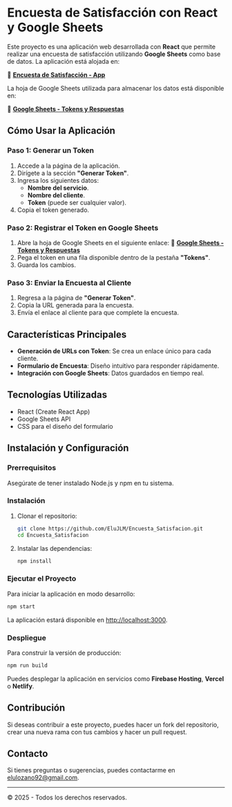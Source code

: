 # Encuesta de Satisfacción con React y Google Sheets

Este proyecto es una aplicación web desarrollada con **React** que permite realizar una encuesta de satisfacción utilizando **Google Sheets** como base de datos. La aplicación está alojada en:

🔗 **[Encuesta de Satisfacción - App](https://en-de-satisfaccion.web.app/)**

La hoja de Google Sheets utilizada para almacenar los datos está disponible en:

📄 **[Google Sheets - Tokens y Respuestas](https://docs.google.com/spreadsheets/d/1xpqeRVU4XHIfs7f92kGHcOAMl2PDoUVF2HvlSP3i7aU/edit?gid=971993185#gid=971993185)**

## **Cómo Usar la Aplicación**

### **Paso 1: Generar un Token**

1. Accede a la página de la aplicación.
2. Dirígete a la sección **"Generar Token"**.
3. Ingresa los siguientes datos:
   - **Nombre del servicio**.
   - **Nombre del cliente**.
   - **Token** (puede ser cualquier valor).
4. Copia el token generado.

### **Paso 2: Registrar el Token en Google Sheets**

1. Abre la hoja de Google Sheets en el siguiente enlace:
   📄 **[Google Sheets - Tokens y Respuestas](https://docs.google.com/spreadsheets/d/1xpqeRVU4XHIfs7f92kGHcOAMl2PDoUVF2HvlSP3i7aU/edit?gid=971993185#gid=971993185)**
2. Pega el token en una fila disponible dentro de la pestaña **"Tokens"**.
3. Guarda los cambios.

### **Paso 3: Enviar la Encuesta al Cliente**

1. Regresa a la página de **"Generar Token"**.
2. Copia la URL generada para la encuesta.
3. Envía el enlace al cliente para que complete la encuesta.

## **Características Principales**

- **Generación de URLs con Token**: Se crea un enlace único para cada cliente.
- **Formulario de Encuesta**: Diseño intuitivo para responder rápidamente.
- **Integración con Google Sheets**: Datos guardados en tiempo real.

## **Tecnologías Utilizadas**

- React (Create React App)
- Google Sheets API
- CSS para el diseño del formulario

## **Instalación y Configuración**

### **Prerrequisitos**
Asegúrate de tener instalado Node.js y npm en tu sistema.

### **Instalación**

1. Clonar el repositorio:
   ```bash
   git clone https://github.com/EluJLM/Encuesta_Satisfacion.git
   cd Encuesta_Satisfacion
   ```
2. Instalar las dependencias:
   ```bash
   npm install
   ```

### **Ejecutar el Proyecto**

Para iniciar la aplicación en modo desarrollo:
```bash
npm start
```
La aplicación estará disponible en [http://localhost:3000](http://localhost:3000).

### **Despliegue**

Para construir la versión de producción:
```bash
npm run build
```
Puedes desplegar la aplicación en servicios como **Firebase Hosting**, **Vercel** o **Netlify**.

## **Contribución**
Si deseas contribuir a este proyecto, puedes hacer un fork del repositorio, crear una nueva rama con tus cambios y hacer un pull request.

## **Contacto**
Si tienes preguntas o sugerencias, puedes contactarme en [elulozano92@gmail.com](mailto:elulozano92@gmail.com).

---
© 2025 - Todos los derechos reservados.

